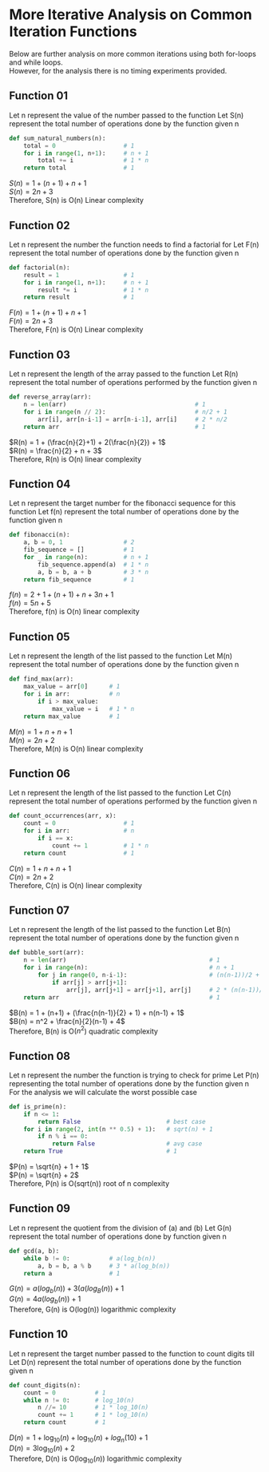 # More Iterative Analysis on Common Iteration Functions

Below are further analysis on more common iterations using both for-loops and while loops.<br>
However, for the analysis there is no timing experiments provided.

## Function 01

Let n represent the value of the number passed to the function
Let S(n) represent the total number of operations done by the function given n

```python
def sum_natural_numbers(n):
    total = 0                   # 1
    for i in range(1, n+1):     # n + 1
        total += i              # 1 * n
    return total                # 1
```

$S(n) = 1 + (n+1) + n + 1$<br>
$S(n) = 2n + 3$<br>
Therefore, S(n) is O(n) Linear complexity

## Function 02

Let n represent the number the function needs to find a factorial for
Let F(n) represent the total number of operations done by the function given n

```python
def factorial(n):
    result = 1                  # 1
    for i in range(1, n+1):     # n + 1
        result *= i             # 1 * n
    return result               # 1
```

$F(n) = 1 + (n+1) + n + 1$<br>
$F(n) = 2n + 3$<br>
Therefore, F(n) is O(n) Linear complexity

## Function 03

Let n represent the length of the array passed to the function
Let R(n) represent the total number of operations performed by the function given n

```python
def reverse_array(arr):
    n = len(arr)                                    # 1
    for i in range(n // 2):                         # n/2 + 1
        arr[i], arr[n-i-1] = arr[n-i-1], arr[i]     # 2 * n/2
    return arr                                      # 1
```

$R(n) = 1 + (\frac{n}{2}+1) + 2(\frac{n}{2}) + 1$<br>
$R(n) = \frac{n}{2} + n + 3$<br>
Therefore, R(n) is O(n) linear complexity

## Function 04

Let n represent the target number for the fibonacci sequence for this function
Let f(n) represent the total number of operations done by the function given n

```python
def fibonacci(n):
    a, b = 0, 1                 # 2
    fib_sequence = []           # 1
    for _ in range(n):          # n + 1
        fib_sequence.append(a)  # 1 * n
        a, b = b, a + b         # 3 * n
    return fib_sequence         # 1
```

$f(n) = 2 + 1 + (n+1) + n + 3n + 1$<br>
$f(n) = 5n + 5$<br>
Therefore, f(n) is O(n) linear complexity

## Function 05

Let n represent the length of the list passed to the function
Let M(n) represent the total number of operations done by the function given n

```python
def find_max(arr):
    max_value = arr[0]      # 1
    for i in arr:           # n
        if i > max_value:
            max_value = i   # 1 * n
    return max_value        # 1
```

$M(n) = 1 + n + n + 1$<br>
$M(n) = 2n + 2$<br>
Therefore, M(n) is O(n) linear complexity

## Function 06

Let n represent the length of the list passed to the function
Let C(n) represent the total number of operations performed by the function given n

```python
def count_occurrences(arr, x):
    count = 0                   # 1
    for i in arr:               # n
        if i == x:
            count += 1          # 1 * n
    return count                # 1
```

$C(n) = 1 + n + n + 1$<br>
$C(n) = 2n + 2$<br>
Therefore, C(n) is O(n) linear complexity

## Function 07

Let n represent the length of the list passed to the function
Let B(n) represent the total number of operations done by the function given n

```python
def bubble_sort(arr):
    n = len(arr)                                        # 1
    for i in range(n):                                  # n + 1
        for j in range(0, n-i-1):                       # (n(n-1))/2 + 1
            if arr[j] > arr[j+1]:                       
                arr[j], arr[j+1] = arr[j+1], arr[j]     # 2 * (n(n-1))/2
    return arr                                          # 1
```

$B(n) = 1 + (n+1) + (\frac{n(n-1)}{2} + 1) + n(n-1) + 1$<br>
$B(n) = n^2 + \frac{n}{2}(n-1) + 4$<br>
Therefore, B(n) is O($n^2$) quadratic complexity

## Function 08

Let n represent the number the function is trying to check for prime
Let P(n) representing the total number of operations done by the function given n
For the analysis we will calculate the worst possible case

```python
def is_prime(n):
    if n <= 1:
        return False                        # best case
    for i in range(2, int(n ** 0.5) + 1):   # sqrt(n) + 1
        if n % i == 0:                      
            return False                    # avg case
    return True                             # 1
```

$P(n) = \sqrt{n} + 1 + 1$<br>
$P(n) = \sqrt{n} + 2$<br>
Therefore, P(n) is O(sqrt(n)) root of n complexity

## Function 09

Let n represent the quotient from the division of (a) and (b)
Let G(n) represent the total number of operations done by function given n

```python
def gcd(a, b):
    while b != 0:           # a(log_b(n))
        a, b = b, a % b     # 3 * a(log_b(n))
    return a                # 1
```

$G(n) = a(log_b(n)) + 3(a(log_B(n)) + 1$<br>
$G(n) = 4a(log_b(n)) + 1$<br>
Therefore, G(n) is O(log(n)) logarithmic complexity

## Function 10

Let n represent the target number passed to the function to count digits till
Let D(n) represent the total number of operations done by the function given n

```python
def count_digits(n):
    count = 0           # 1
    while n != 0:       # log_10(n)
        n //= 10        # 1 * log_10(n)
        count += 1      # 1 * log_10(n)
    return count        # 1
```

$D(n) = 1 + \log_{10}(n) + \log_{10}(n) + log_n(10) + 1$<br>
$D(n) = 3\log_{10}(n) + 2$<br>
Therefore, D(n) is O($\log_{10}(n)$) logarithmic complexity